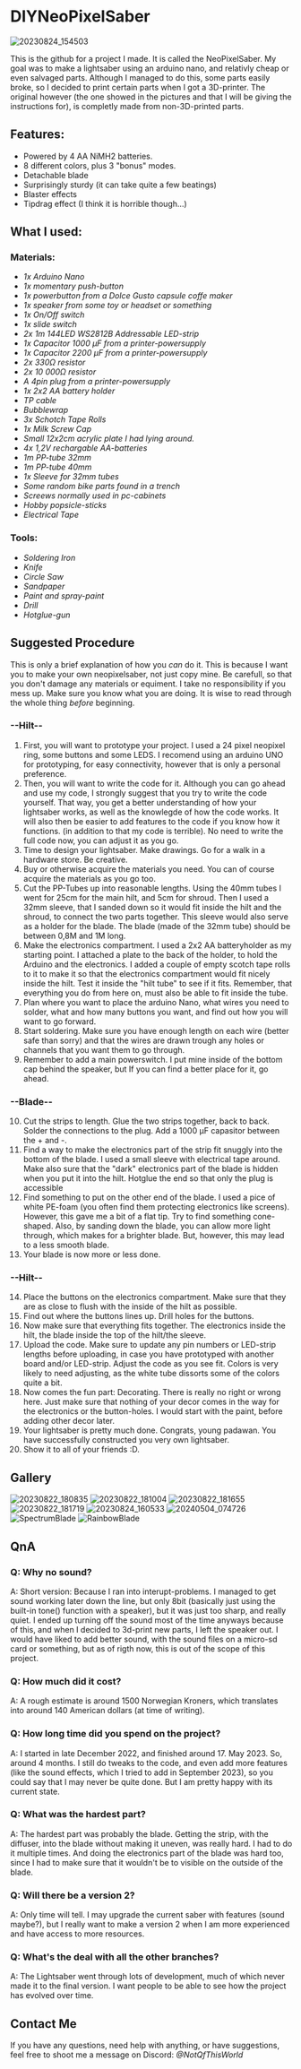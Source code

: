 # DIYNeoPixelSaber

![20230824_154503](https://github.com/NotQfThisWorld/DIYNeoPixelSaber/assets/113789597/eb88688a-9a80-4d6f-bde4-b064434a8532)


This is the github for a project I made. It is called the NeoPixelSaber.
My goal was to make a lightsaber using an arduino nano, and relativly cheap or even salvaged parts. Although I managed to do this, some parts easily broke, so I decided to print certain parts when I got a 3D-printer. 
The original however (the one showed in the pictures and that I will be giving the instructions for), is completly made from non-3D-printed parts.

## Features:

- Powered by 4 AA NiMH2 batteries.
- 8 different colors, plus 3 "bonus" modes.
- Detachable blade
- Surprisingly sturdy (it can take quite a few beatings)
- Blaster effects
- Tipdrag effect (I think it is horrible though...)

## What I used:

### Materials:
- _1x Arduino Nano_
- _1x momentary push-button_
- _1x powerbutton from a Dolce Gusto capsule coffe maker_
- _1x speaker from some toy or headset or something_
- _1x On/Off switch_
- _1x slide switch_
- _2x 1m 144LED WS2812B Addressable LED-strip_
- _1x Capacitor 1000 µF from a printer-powersupply_
- _1x Capacitor 2200 µF from a printer-powersupply_
- _2x 330Ω resistor_
- _2x 10 000Ω resistor_
- _A 4pin plug from a printer-powersupply_
- _1x 2x2 AA battery holder_
- _TP cable_
- _Bubblewrap_
- _3x Schotch Tape Rolls_
- _1x Milk Screw Cap_
- _Small 12x2cm acrylic plate I had lying around._
- _4x 1,2V rechargable AA-batteries_
- _1m PP-tube 32mm_
- _1m PP-tube 40mm_
- _1x Sleeve for 32mm tubes_
- _Some random bike parts found in a trench_
- _Screews normally used in pc-cabinets_
- _Hobby popsicle-sticks_
- _Electrical Tape_

### Tools:
- _Soldering Iron_
- _Knife_
- _Circle Saw_
- _Sandpaper_
- _Paint and spray-paint_
- _Drill_
- _Hotglue-gun_



## Suggested Procedure

This is only a brief explanation of how you _can_ do it. This is because I want you to make your own neopixelsaber, not just copy mine. Be carefull, so that you don't damage any materials or equiment. I take no responsibility if you mess up. Make sure you know what you are doing. It is wise to read through the whole thing _before_ beginning.

###   --Hilt--
1. First, you will want to prototype your project. I used a 24 pixel neopixel ring, some buttons and some LEDS. I recomend using an arduino UNO for prototyping, for easy connectivity, however that is only a personal preference.
2. Then, you will want to write the code for it. Although you can go ahead and use my code, I strongly suggest that you try to write the code yourself. That way, you get a better understanding of how your lightsaber works, as well as the knowlegde of how the code works. It will also then be easier to add features to the code if you know how it functions. (in addition to that my code is terrible).
No need to write the full code now, you can adjust it as you go.
3. Time to design your lightsaber. Make drawings. Go for a walk in a hardware store. Be creative.
4. Buy or otherwise acquire the materials you need. You can of course acquire the materials as you go too.
5. Cut the PP-Tubes up into reasonable lengths. Using the 40mm tubes I went for 25cm for the main hilt, and 5cm for shroud. Then I used a 32mm sleeve, that I sanded down so it would fit inside the hilt and the shroud, to connect the two parts together. This sleeve would also serve as a holder for the blade. The blade (made of the 32mm tube) should be between 0,8M and 1M long.
6. Make the electronics compartment. I used a 2x2 AA batteryholder as my starting point. I attached a plate to the back of the holder, to hold the Arduino and the electronics. I added a couple of empty scotch tape rolls to it to make it so that the electronics compartment would fit nicely inside the hilt. Test it inside the "hilt tube" to see if it fits. Remember, that everything you do from here on, must also be able to fit inside the tube.
7. Plan where you want to place the arduino Nano, what wires you need to solder, what and how many buttons you want, and find out how you will want to go forward.
8. Start soldering. Make sure you have enough length on each wire (better safe than sorry) and that the wires are drawn trough any holes or channels that you want them to go through.
9. Remember to add a main powerswitch. I put mine inside of the bottom cap behind the speaker, but If you can find a better place for it, go ahead.

###   --Blade--
10. Cut the strips to length. Glue the two strips together, back to back. Solder the connections to the plug. Add a 1000 µF capasitor between the + and -.
11. Find a way to make the electronics part of the strip fit snuggly into the bottom of the blade. I used a small sleeve with electrical tape around. Make also sure that the "dark" electronics part of the blade is hidden when you put it into the hilt. Hotglue the end so that only the plug is accessible
12. Find something to put on the other end of the blade. I used a pice of white PE-foam (you often find them protecting electronics like screens). However, this gave me a bit of a flat tip. Try to find something cone-shaped. Also, by sanding down the blade, you can allow more light through, which makes for a brighter blade. But, however, this may lead to a less smooth blade.
13. Your blade is now more or less done.

###   --Hilt--
14. Place the buttons on the electronics compartment. Make sure that they are as close to flush with the inside of the hilt as possible.
15. Find out where the buttons lines up. Drill holes for the buttons.
16. Now make sure that everything fits together. The electronics inside the hilt, the blade inside the top of the hilt/the sleeve.
17. Upload the code. Make sure to update any pin numbers or LED-strip lengths before uploading, in case you have prototyped with another board and/or LED-strip. Adjust the code as you see fit. Colors is very likely to need adjusting, as the white tube dissorts some of the colors quite a bit.
18. Now comes the fun part: Decorating. There is really no right or wrong here. Just make sure that nothing of your decor comes in the way for the electronics or the button-holes. I would start with the paint, before adding other decor later.
19. Your lightsaber is pretty much done. Congrats, young padawan. You have successfully constructed you very own lightsaber.
20. Show it to all of your friends :D.



## Gallery
![20230822_180835](https://github.com/NotQfThisWorld/DIYNeoPixelSaber/assets/113789597/0053589a-f2af-4c14-bfaf-bd9e64663454)
![20230822_181004](https://github.com/NotQfThisWorld/DIYNeoPixelSaber/assets/113789597/2e862715-6fb2-49dc-9b35-af4becda76f9)
![20230822_181655](https://github.com/NotQfThisWorld/DIYNeoPixelSaber/assets/113789597/795b4370-064a-4b11-ab96-1d6bce60db9d)
![20230822_181719](https://github.com/NotQfThisWorld/DIYNeoPixelSaber/assets/113789597/4fa35747-e82b-4fe7-90df-0d47fe08c369)
![20230824_160533](https://github.com/NotQfThisWorld/DIYNeoPixelSaber/assets/113789597/0057b305-163c-4c66-8f70-cc37f5f22ef4)
![20240504_074726](https://github.com/NotQfThisWorld/DIYNeoPixelSaber/assets/113789597/552b8b22-cbe1-4d32-92da-29eaa3e35009)
![SpectrumBlade](https://github.com/NotQfThisWorld/DIYNeoPixelSaber/assets/113789597/4822c309-26d5-46b2-bc85-e5aa527c2f14)
![RainbowBlade](https://github.com/NotQfThisWorld/DIYNeoPixelSaber/assets/113789597/8b7363ce-520d-4cbd-8c05-60c676911e4e)




## QnA

### Q: Why no sound?
A: Short version: Because I ran into interupt-problems. I managed to get sound working later down the line, but only 8bit (basically just using the built-in tone() function with a speaker), but it was just too sharp, and really quiet. I ended up turning off the sound most of the time anyways because of this, and when I decided to 3d-print new parts, I left the speaker out. I would have liked to add better sound, with the sound files on a micro-sd card or something, but as of rigth now, this is out of the scope of this project.

### Q: How much did it cost?
A: A rough estimate is around 1500 Norwegian Kroners, which translates into around 140 American dollars (at time of writing).

### Q: How long time did you spend on the project?
A: I started in late December 2022, and finished around 17. May 2023. So, around 4 months. I still do tweaks to the code, and even add more features (like the sound effects, which I tried to add in September 2023), so you could say that I may never be quite done. But I am pretty happy with its current state.

### Q: What was the hardest part?
A: The hardest part was probably the blade. Getting the strip, with the diffuser, into the blade without making it uneven, was really hard. I had to do it multiple times. And doing the electronics part of the blade was hard too, since I had to make sure that it wouldn't be to visible on the outside of the blade. 

### Q: Will there be a version 2?
A: Only time will tell. I may upgrade the current saber with features (sound maybe?), but I really want to make a version 2 when I am more experienced and have access to more resources.

### Q: What's the deal with all the other branches?
A: The Lightsaber went through lots of development, much of which never made it to the final version. I want people to be able to see how the project has evolved over time.

## Contact Me
If you have any questions, need help with anything, or have suggestions, feel free to shoot me a message on Discord: _@NotQfThisWorld_

